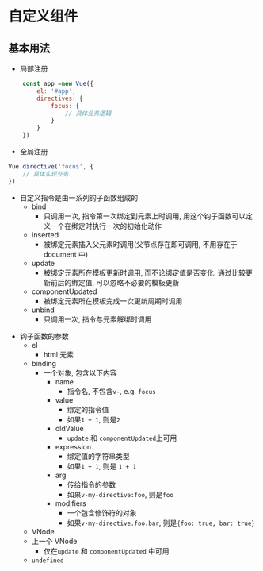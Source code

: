 # 自定义组件
## 基本用法
* 局部注册
```JavaScript
    const app =new Vue({
        el: '#app',
        directives: {
            focus: {
                // 具体业务逻辑
            }
        }
    })
```
* 全局注册
```JavaScript
Vue.directive('focus', {
    // 具体实现业务
})
```

* 自定义指令是由一系列钩子函数组成的
    * bind
        * 只调用一次, 指令第一次绑定到元素上时调用, 用这个钩子函数可以定义一个在绑定时执行一次的初始化动作
    * inserted
        * 被绑定元素插入父元素时调用(父节点存在即可调用, 不用存在于 document 中)
    * update
        * 被绑定元素所在模板更新时调用, 而不论绑定值是否变化. 通过比较更新前后的绑定值, 可以忽略不必要的模板更新
    * componentUpdated
        * 被绑定元素所在模板完成一次更新周期时调用
    * unbind
        * 只调用一次, 指令与元素解绑时调用
<!-- TODO: 插入代码链接 1. v-focus.html -->
* 钩子函数的参数
    * el
        * html 元素
    * binding
        * 一个对象, 包含以下内容
            * name
                * 指令名, 不包含`v-`, e.g. `focus`
            * value
                * 绑定的指令值
                * 如果`1 + 1`, 则是`2`
            * oldValue
                * `update` 和 `componentUpdated`上可用
            * expression
                * 绑定值的字符串类型
                * 如果`1 + 1`, 则是 `1 + 1`
            * arg
                * 传给指令的参数
                * 如果`v-my-directive:foo`, 则是`foo`
            * modifiers
                * 一个包含修饰符的对象
                * 如果`v-my-directive.foo.bar`, 则是`{foo: true, bar: true}`
    * VNode
    * 上一个 VNode
        * 仅在`update` 和 `componentUpdated` 中可用
    * `undefined`